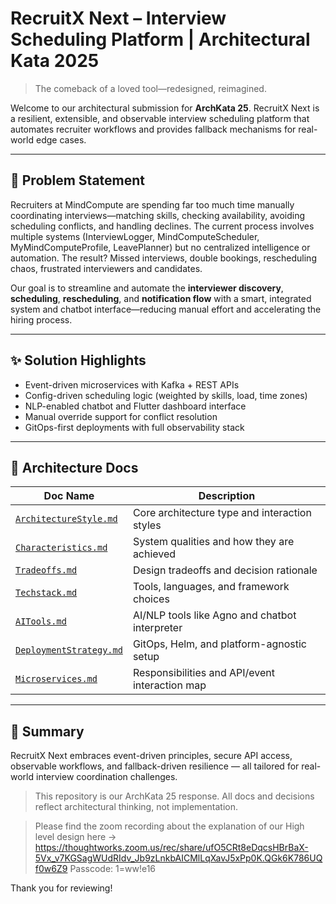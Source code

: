# RecruitX Next – Interview Scheduling Platform | Architectural Kata 2025

> The comeback of a loved tool—redesigned, reimagined.

Welcome to our architectural submission for **ArchKata 25**. RecruitX Next is a resilient, extensible, and observable
interview scheduling platform that automates recruiter workflows and provides fallback mechanisms for real-world edge
cases.

---

## 📌 Problem Statement

Recruiters at MindCompute are spending far too much time manually coordinating interviews—matching skills, checking
availability, avoiding scheduling conflicts, and handling declines. The current process involves multiple systems
(InterviewLogger, MindComputeScheduler, MyMindComputeProfile, LeavePlanner) but no centralized intelligence or automation. The result? Missed
interviews, double bookings, rescheduling chaos, frustrated interviewers and candidates.

Our goal is to streamline and automate the **interviewer discovery**, **scheduling**, **rescheduling**, and
**notification flow** with a smart, integrated system and chatbot interface—reducing manual effort and accelerating
the hiring process.

---

## ✨ Solution Highlights

- Event-driven microservices with Kafka + REST APIs
- Config-driven scheduling logic (weighted by skills, load, time zones)
- NLP-enabled chatbot and Flutter dashboard interface
- Manual override support for conflict resolution
- GitOps-first deployments with full observability stack

---

## 📁 Architecture Docs

| Doc Name                                                | Description                                    |
|---------------------------------------------------------|------------------------------------------------|
| [`ArchitectureStyle.md`](./docs/ArchitectureStyle.md)   | Core architecture type and interaction styles  |
| [`Characteristics.md`](./docs/Characteristics.md)       | System qualities and how they are achieved     |
| [`Tradeoffs.md`](./docs/Tradeoffs.md)                   | Design tradeoffs and decision rationale        |
| [`Techstack.md`](./docs/Techstack.md)                   | Tools, languages, and framework choices        |
| [`AITools.md`](./docs/AITools.md)                       | AI/NLP tools like Agno and chatbot interpreter |
| [`DeploymentStrategy.md`](./docs/DeploymentStrategy.md) | GitOps, Helm, and platform-agnostic setup      |
| [`Microservices.md`](./docs/Microservices.md)           | Responsibilities and API/event interaction map |

---

## 🧠 Summary

RecruitX Next embraces event-driven principles, secure API access, observable workflows, and fallback-driven
resilience — all tailored for real-world interview coordination challenges.

> This repository is our ArchKata 25 response. All docs and decisions reflect architectural thinking, not
> implementation.

> Please find the zoom recording about the explanation of our High level design here ->
> https://thoughtworks.zoom.us/rec/share/ufO5CRt8eDqcsHBrBaX-5Vx_v7KGSagWUdRIdv_Jb9zLnkbAICMlLqXavJ5xPp0K.QGk6K786UQf0w6Z9
> Passcode: 1=ww!e16

Thank you for reviewing!

